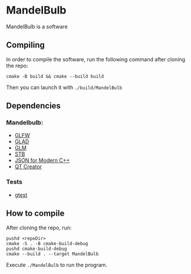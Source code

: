 # MandelBulb
MandelBulb is a software

## Compiling
In order to compile the software, run the following command after cloning the repo:
```shell
cmake -B build && cmake --build build
```
Then you can launch it with `./build/MandelBulb`

## Dependencies
### Mandelbulb:
- [GLFW][1]
- [GLAD][2]
- [GLM][3]
- [STB][4]
- [JSON for Modern C++][5]
- [QT Creator][6]
### Tests
- [gtest][7]

[1]: https://github.com/glfw/glfw
[2]: https://github.com/Dav1dde/glad
[3]: https://github.com/g-truc/glm
[4]: https://github.com/nothings/stb
[5]: https://github.com/nlohmann/json
[6]: https://www.qt.io/download
[7]: https://github.com/google/googletest

## How to compile
After cloning the repo, run:
```shell
pushd <repoDir>
cmake -S . -B cmake-build-debug
pushd cmake-build-debug
cmake --build . --target MandelBulb
```
Execute `./MandelBulb` to run the program.